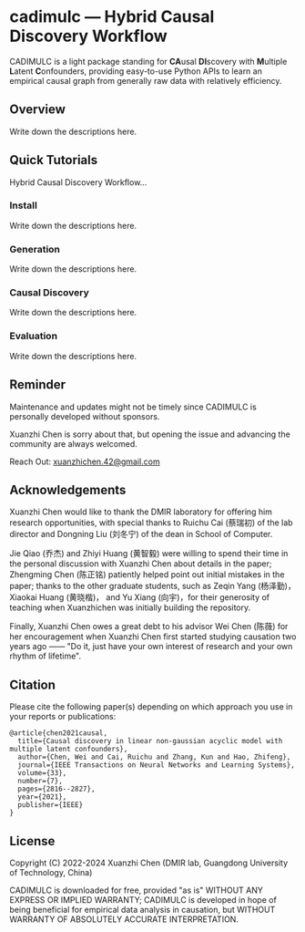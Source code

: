 # cadimulc — Hybrid Causal Discovery Workflow
CADIMULC is a light package standing for **CA**usal **DI**scovery 
with **M**ultiple **L**atent **C**onfounders, providing easy-to-use Python APIs 
to learn an empirical causal graph from generally raw data with relatively efficiency.

## Overview
Write down the descriptions here.

## Quick Tutorials
Hybrid Causal Discovery Workflow...
### Install
Write down the descriptions here.
### Generation
Write down the descriptions here.
### Causal Discovery
Write down the descriptions here.
### Evaluation
Write down the descriptions here.

## Reminder
Maintenance and updates might not be timely since CADIMULC is personally developed without sponsors. 

Xuanzhi Chen is sorry about that, but opening the issue and advancing the community are always welcomed. 

Reach Out: <xuanzhichen.42@gmail.com>

## Acknowledgements
Xuanzhi Chen would like to thank the DMIR laboratory for offering him research opportunities, 
with special thanks to Ruichu Cai (蔡瑞初) of the lab director and Dongning Liu (刘冬宁) of the dean in School of Computer.

Jie Qiao (乔杰) and Zhiyi Huang (黄智毅) were willing to spend their time in the personal discussion with Xuanzhi Chen about details in the paper;
Zhengming Chen (陈正铭) patiently helped point out initial mistakes in the paper;
thanks to the other graduate students, such as Zeqin Yang (杨泽勤)， Xiaokai Huang (黄晓楷)， and Yu Xiang (向宇)，for their generosity of teaching when Xuanzhichen was initially
building the repository.

Finally, Xuanzhi Chen owes a great debt to his advisor Wei Chen (陈薇) for her encouragement 
when Xuanzhi Chen first started studying causation two years ago —— "Do it,  just have your own interest of research and your own rhythm of lifetime".

## Citation
Please cite the following paper(s) depending on which approach you use in your reports or publications:
```
@article{chen2021causal,
  title={Causal discovery in linear non-gaussian acyclic model with multiple latent confounders},
  author={Chen, Wei and Cai, Ruichu and Zhang, Kun and Hao, Zhifeng},
  journal={IEEE Transactions on Neural Networks and Learning Systems},
  volume={33},
  number={7},
  pages={2816--2827},
  year={2021},
  publisher={IEEE}
}
```
## License
Copyright (C) 2022-2024 Xuanzhi Chen (DMIR lab, Guangdong University of Technology, China)

CADIMULC is downloaded for free, provided "as is" WITHOUT ANY EXPRESS OR IMPLIED WARRANTY;
CADIMULC is developed in hope of being beneficial for empirical data analysis in causation, but WITHOUT WARRANTY OF ABSOLUTELY ACCURATE INTERPRETATION.
